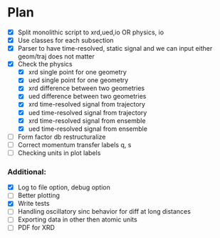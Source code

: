 # Plan
- [x] Split monolithic script to xrd,ued,io OR physics, io
- [x] Use classes for each subsection
- [x] Parser to have time-resolved, static signal and we can input either geom/traj does not matter
- [x] Check the physics 
  - [x] xrd single point for one geometry
  - [x] ued single point for one geometry
  - [x] xrd difference between two geometries
  - [x] ued difference between two geometries
  - [x] xrd time-resolved signal from trajectory
  - [x] ued time-resolved signal from trajectory
  - [x] xrd time-resolved signal from ensemble
  - [x] ued time-resolved signal from ensemble
- [ ] Form factor db restructuralize
- [ ] Correct momentum transfer labels q, s
- [ ] Checking units in plot labels

### Additional: 
- [x] Log to file option, debug option
- [ ] Better plotting
- [x] Write tests
- [ ] Handling oscillatory sinc behavior for diff at long distances
- [ ] Exporting data in other then atomic units
- [ ] PDF for XRD